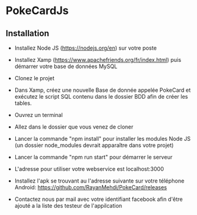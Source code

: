 # PokeCardJs

Installation
----------

- Installez Node JS (https://nodejs.org/en) sur votre poste

- Installez Xamp (https://www.apachefriends.org/fr/index.html) puis démarrer votre base de données MySQL

- Clonez le projet

- Dans Xamp, créez une nouvelle Base de donnée appelée PokeCard et exécutez le script SQL contenu dans le dossier BDD afin de créer les tables.

- Ouvrez un terminal

- Allez dans le dossier que vous venez de cloner

- Lancer la commande "npm install" pour installer les modules Node JS (un dossier node_modules devrait apparaître dans votre projet)

- Lancer la commande "npm run start" pour démarrer le serveur

- L'adresse pour utiliser votre webservice est localhost:3000

- Installez l'apk se trouvant au l'adresse suivante sur votre téléphone Android: https://github.com/RayanMehdi/PokeCard/releases

- Contactez nous par mail avec votre identifiant facebook afin d'être ajouté a la liste des testeur de l'appilcation
